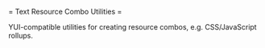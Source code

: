 = Text Resource Combo Utilities =

YUI-compatible utilities for creating resource combos, e.g. CSS/JavaScript rollups.